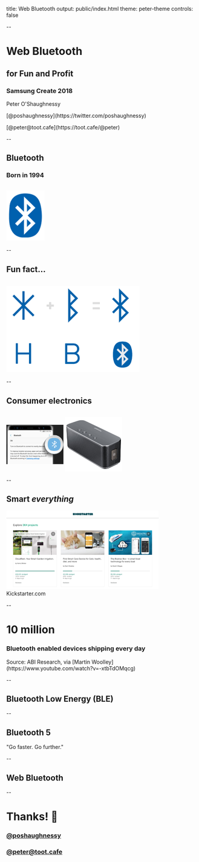 title: Web Bluetooth
output: public/index.html
theme: peter-theme
controls: false

--

# Web Bluetooth
## for Fun and Profit
### Samsung Create 2018

<div class="contact">
  <p>Peter O'Shaughnessy</p>
  <p>[@poshaughnessy](https://twitter.com/poshaughnessy)</p>
  <p>[@peter@toot.cafe](https://toot.cafe/@peter)</p>
</div>

--

## Bluetooth

### Born in 1994

<img src="images/bluetooth-logo.png" alt="Bluetooth logo" style="width: 20%; margin-top: 1em;"/>

--

## Fun fact...

<img src="images/bluetooth-runes.png" alt="Bluetooth runes" style="width: 70%; margin-top: 1em;"/>

--

## Consumer electronics

<img src="images/bluetooth-samsung-phone.png" alt="Bluetooth logo" style="width: 30%; margin-top: 1em; vertical-align: middle;"/>
<img src="images/bluetooth-speaker.png" alt="Bluetooth speaker" style="width: 30%; margin-top: 1em; vertical-align: middle;"/>

--

## Smart _everything_
 
<img src="images/kickstarter.png" alt="Kickstarter" style="width: 80%;"/>

<div class="caption">Kickstarter.com</div>

--

# 10 million 

### Bluetooth enabled devices shipping every day

<div class="caption">Source: ABI Research, via [Martin Woolley](https://www.youtube.com/watch?v=-xtbTdOMqcg)</div>

--

## Bluetooth Low Energy (BLE)

--

## Bluetooth 5

"Go faster. Go further."

--

## Web Bluetooth

--

# Thanks! 🙏

### [@poshaughnessy](https://twitter.com/poshaughnessy)

### [@peter@toot.cafe](https://toot.cafe/@peter)
